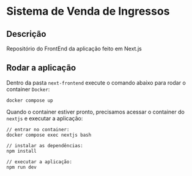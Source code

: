 # Sistema de Venda de Ingressos

## Descrição

Repositório do FrontEnd da aplicação feito em Next.js

## Rodar a aplicação

Dentro da pasta `next-frontend` execute o comando abaixo para rodar o container `Docker`:
```
docker compose up
```

Quando o container estiver pronto, precisamos acessar o container do `nextjs` e executar a aplicação:

```
// entrar no container:
docker compose exec nextjs bash

// instalar as dependências:
npm install

// executar a aplicação:
npm run dev

```
